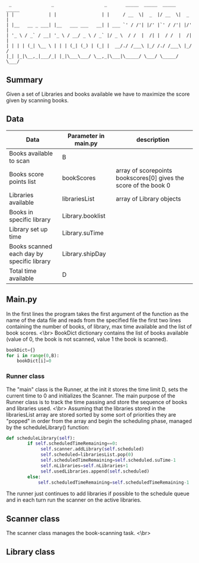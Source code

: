 #

```
 _               _                   _       _____  _____  _____  _____ 
| |             | |                 | |     / __  \|  _  |/ __  \|  _  |
| |__   __ _ ___| |__   ___ ___   __| | ___ `' / /'| |/' |`' / /'| |/' |
| '_ \ / _` / __| '_ \ / __/ _ \ / _` |/ _ \  / /  |  /| |  / /  |  /| |
| | | | (_| \__ \ | | | (_| (_) | (_| |  __/./ /___\ |_/ /./ /___\ |_/ /
|_| |_|\__,_|___/_| |_|\___\___/ \__,_|\___|\_____/ \___/ \_____/ \___/ 

```

## Summary

Given a set of Libraries and books available we have to maximize the score given by scanning books.

## Data

| Data                                       | Parameter in main.py | description                                                      |
|--------------------------------------------|----------------------|------------------------------------------------------------------|
| Books available to scan                    | B                    |                                                                  |
| Books score points list                    | bookScores           | array of scorepoints bookscores[0] gives the score of the book 0 |
| Libraries available                        | librariesList        | array of Library objects                                         |
| Books in specific library                  | Library.booklist     |                                                                  |
| Library set up time                        | Library.suTime       |                                                                  |
| Books scanned each day by specific library | Library.shipDay      |                                                                  |
| Total time available                       | D                    |                                                                  |

## Main.py

In the first lines the program takes the first argument of the function as the name of the data file and reads from the specified file the first two lines containing the number of books, of library, max time available and the list of book scores.  <\br>
BookDict dictionary contains the list of books available (value of 0, the book is not scanned, value 1 the book is scanned).
```Python
bookDict={}
for i in range(0,B):
    bookDict[i]=0
```

### Runner class

The "main" class is the Runner, at the init it stores the time limit D, sets the current time to 0 and initializes the Scanner. The main purpose of the Runner class is to track the time passing and store the sequence of books and libraries used. <\br>
Assuming that the libraries stored in the librariesList array are stored sorted by some sort of priorities they are "popped" in order from the array and begin the scheduling phase, managed by the scheduleLibrary() function:

```Python
def scheduleLibrary(self):
        if self.scheduledTimeRemaining==0:                              #finished scheduling
             self.scanner.addLibrary(self.scheduled)                    #add library to the active libraries list
             self.scheduled=librariesList.pop(0)                        #schedule a new library
             self.scheduledTimeRemaining=self.scheduled.suTime-1        #this turn count so time-1 is the correct choice in this case.
             self.nLibraries=self.nLibraries+1                          #number of libraries used+1
             self.usedLibraries.append(self.scheduled)
        else:
            self.scheduledTimeRemaining=self.scheduledTimeRemaining-1   #time just pass

```

The runner just continues to add libraries if possible to the schedule queue and in each turn run the scanner on the active libraries.

## Scanner class

The scanner class manages the book-scanning task. <\br>


## Library class

